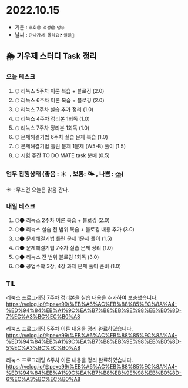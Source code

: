 # 2022.10.15

- 기분 : `후회😓` `걱정😱` `멍🙄`
- 날씨 : `안나가서 몰라요❓` `쌀쌀🥶`

## 🌦️ 기우제 스터디 Task 정리

### 오늘 테스크

1. 🌕 리눅스 5주차 이론 복습 + 블로깅 (2.0)
2. 🌕 리눅스 6주차 이론 복습 + 블로깅 (2.0)
3. 🌕 리눅스 7주차 실습 추가 정리 (1.0)
4. 🌕 리눅스 4주차 정리본 1회독 (1.0)
5. 🌕 리눅스 7주차 정리본 1회독 (1.0)
6. 🌕 문제해결기법 6주차 실습 문제 복습 (1.0)
7. 🌕 문제해결기법 틀린 문제 1문제 (W5-B) 풀이 (1.5)
8. 🌕 시험 주간 TO DO MATE task 분배 (0.5)

### 업무 진행상태 (좋음 : ☀  , 보통: 🌤 , 나쁨 : ⛈)

☀ : 무조건 오늘은 맑음 간다.

### 내일 테스크

1. 🌕🌑 리눅스 2주차 이론 복습 + 블로깅 (2.0)
2. 🌕🌑 리눅스 실습 전 범위 복습 + 블로깅 내용 추가 (3.0)
3. 🌕🌑 문제해결기법 틀린 문제 1문제 풀이 (1.5)
4. 🌕🌑 문제해결기법 7주차 실습 문제 정리 (1.0)
5. 🌕🌑 리눅스 전 범위 블로깅 1회독 (3.0)
6. 🌕🌑 공업수학 3장, 4장 과제 문제 풀이 준비 (1.0)

### TIL

리눅스 프로그래밍 7주차 정리본을 실습 내용을 추가하여 보충했습니다.  
https://velog.io/@pexe99/%EB%A6%AC%EB%88%85%EC%8A%A4-%ED%94%84%EB%A1%9C%EA%B7%B8%EB%9E%98%EB%B0%8D-7%EC%A3%BC%EC%B0%A8

리눅스 프로그래밍 5주차 이론 내용을 정리 완료하였습니다.
https://velog.io/@pexe99/%EB%A6%AC%EB%88%85%EC%8A%A4-%ED%94%84%EB%A1%9C%EA%B7%B8%EB%9E%98%EB%B0%8D-5%EC%A3%BC%EC%B0%A8

리눅스 프로그래밍 6주차 이론 내용을 정리 완료하였습니다.
https://velog.io/@pexe99/%EB%A6%AC%EB%88%85%EC%8A%A4-%ED%94%84%EB%A1%9C%EA%B7%B8%EB%9E%98%EB%B0%8D-6%EC%A3%BC%EC%B0%A8
